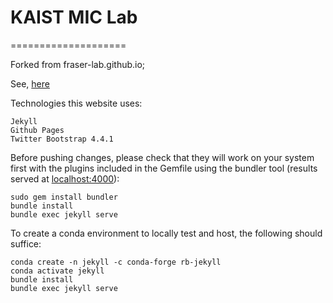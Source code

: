 # KAIST MIC Lab
====================

Forked from fraser-lab.github.io;

See, [here](https://fraserlab.com/2020/05/03/Clone-this-website/)

Technologies this website uses:  

    Jekyll  
    Github Pages  
    Twitter Bootstrap 4.4.1

Before pushing changes, please check that they will work on your system first with the plugins included in the Gemfile using the bundler tool (results served at [localhost:4000](localhost:4000)):

    sudo gem install bundler
    bundle install
    bundle exec jekyll serve
    
To create a conda environment to locally test and host, the following should suffice:

    conda create -n jekyll -c conda-forge rb-jekyll
    conda activate jekyll
    bundle install
    bundle exec jekyll serve
